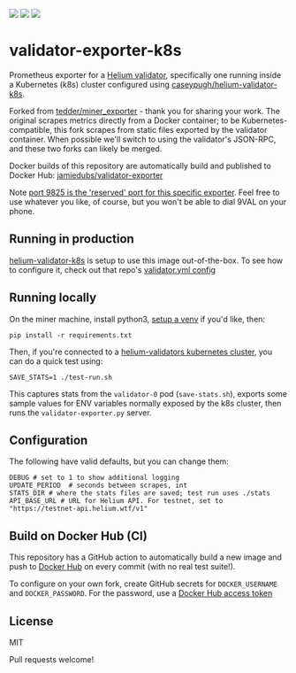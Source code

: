 ![](https://github.com/jamiew/validator-exporter-k8s/actions/workflows/builds.yml/badge.svg) ![](https://img.shields.io/docker/image-size/jamiedubs/validator-exporter-k8s/latest) ![](https://img.shields.io/docker/pulls/jamiedubs/validator-exporter-k8s.svg)

# validator-exporter-k8s

Prometheus exporter for a [Helium validator](https://helium.com/stake), specifically one running inside a Kubernetes (k8s) cluster configured using [caseypugh/helium-validator-k8s](https://github.com/caseypugh/helium-validator-k8s).

Forked from [tedder/miner_exporter](https://github.com/tedder/miner_exporter) - thank you for sharing your work. The original scrapes metrics directly from a Docker container; to be Kubernetes-compatible, this fork scrapes from static files exported by the validator container. When possible we'll switch to using the validator's JSON-RPC, and these two forks can likely be merged.

Docker builds of this repository are automatically build and published to Docker Hub: [jamiedubs/validator-exporter](https://hub.docker.com/r/jamiedubs/validator-exporter)

Note [port 9825 is the 'reserved' port for this specific exporter](https://github.com/prometheus/prometheus/wiki/Default-port-allocations). Feel free to use whatever you like, of course, but you won't be able to dial 9VAL on your phone.

## Running in production

[helium-validator-k8s](https://github.com/caseypugh/helium-validator-k8s) is setup to use this image out-of-the-box. To see how to configure it, check out that repo's [validator.yml config](https://github.com/caseypugh/helium-validator-k8s/blob/main/k8s/validator.yml)

## Running locally

On the miner machine, install python3, [setup a venv](https://docs.python.org/3/library/venv.html) if you'd like, then:

```
pip install -r requirements.txt
```

Then, if you're connected to a [helium-validators kubernetes cluster](https://github.com/caseypugh/helium-validators), you can do a quick test using:

```
SAVE_STATS=1 ./test-run.sh
```

This captures stats from the `validator-0` pod (`save-stats.sh`), exports some sample values for ENV variables normally exposed by the k8s cluster, then runs the `validator-exporter.py` server.


## Configuration

The following have valid defaults, but you can change them:

```
DEBUG # set to 1 to show additional logging
UPDATE_PERIOD  # seconds between scrapes, int
STATS_DIR # where the stats files are saved; test run uses ./stats
API_BASE_URL # URL for Helium API. For testnet, set to "https://testnet-api.helium.wtf/v1"
```

## Build on Docker Hub (CI)

This repository has a GitHub action to automatically build a new image and push to [Docker Hub](https://hub.docker.com/r/jamiedubs/validator-exporter) on every commit (with no real test suite!). 

To configure on your own fork, create GitHub secrets for `DOCKER_USERNAME` and `DOCKER_PASSWORD`. For the password, use a [Docker Hub access token](https://hub.docker.com/settings/security)

## License

MIT

Pull requests welcome!
